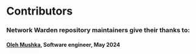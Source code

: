 # Contributors

### Network Warden repository maintainers give their thanks to:

#### [Oleh Mushka](https://github.com/olehmushka), Software engineer, May 2024
